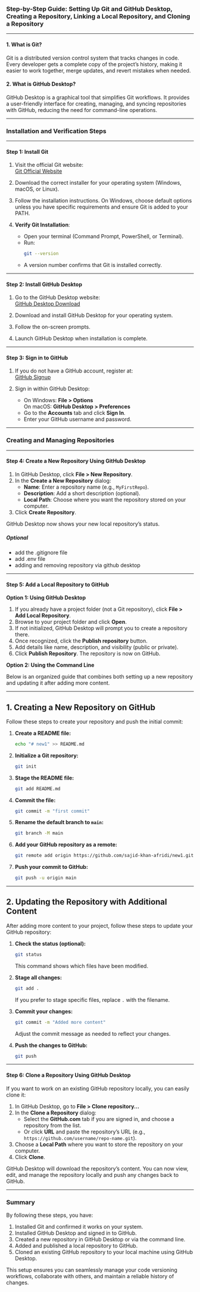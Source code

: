 ### Step-by-Step Guide: Setting Up Git and GitHub Desktop, Creating a Repository, Linking a Local Repository, and Cloning a Repository

---

#### 1. **What is Git?**

Git is a distributed version control system that tracks changes in code. Every developer gets a complete copy of the project’s history, making it easier to work together, merge updates, and revert mistakes when needed.

#### 2. **What is GitHub Desktop?**

GitHub Desktop is a graphical tool that simplifies Git workflows. It provides a user-friendly interface for creating, managing, and syncing repositories with GitHub, reducing the need for command-line operations.

---

### Installation and Verification Steps

---

#### **Step 1: Install Git**

1. Visit the official Git website:  
   [Git Official Website](https://git-scm.com/)
2. Download the correct installer for your operating system (Windows, macOS, or Linux).

3. Follow the installation instructions. On Windows, choose default options unless you have specific requirements and ensure Git is added to your PATH.

4. **Verify Git Installation**:
   - Open your terminal (Command Prompt, PowerShell, or Terminal).
   - Run:
     ```bash
     git --version
     ```
   - A version number confirms that Git is installed correctly.

---

#### **Step 2: Install GitHub Desktop**

1. Go to the GitHub Desktop website:  
   [GitHub Desktop Download](https://desktop.github.com/)

2. Download and install GitHub Desktop for your operating system.

3. Follow the on-screen prompts.

4. Launch GitHub Desktop when installation is complete.

---

#### **Step 3: Sign in to GitHub**

1. If you do not have a GitHub account, register at:  
   [GitHub Signup](https://github.com/)

2. Sign in within GitHub Desktop:
   - On Windows: **File > Options**  
     On macOS: **GitHub Desktop > Preferences**
   - Go to the **Accounts** tab and click **Sign In**.
   - Enter your GitHub username and password.

---

### Creating and Managing Repositories

---

#### **Step 4: Create a New Repository Using GitHub Desktop**

1. In GitHub Desktop, click **File > New Repository**.
2. In the **Create a New Repository** dialog:
   - **Name**: Enter a repository name (e.g., `MyFirstRepo`).
   - **Description**: Add a short description (optional).
   - **Local Path**: Choose where you want the repository stored on your computer.
3. Click **Create Repository**.

GitHub Desktop now shows your new local repository’s status.

##### _Optional_

- add the .gitignore file
- add .env file
- adding and removing repository via github desktop

---

#### **Step 5: Add a Local Repository to GitHub**

**Option 1: Using GitHub Desktop**

1. If you already have a project folder (not a Git repository), click **File > Add Local Repository**.
2. Browse to your project folder and click **Open**.
3. If not initialized, GitHub Desktop will prompt you to create a repository there.
4. Once recognized, click the **Publish repository** button.
5. Add details like name, description, and visibility (public or private).
6. Click **Publish Repository**. The repository is now on GitHub.

**Option 2: Using the Command Line**


Below is an organized guide that combines both setting up a new repository and updating it after adding more content.

---

## 1. Creating a New Repository on GitHub

Follow these steps to create your repository and push the initial commit:

1. **Create a README file:**

   ```bash
   echo "# new1" >> README.md
   ```

2. **Initialize a Git repository:**

   ```bash
   git init
   ```

3. **Stage the README file:**

   ```bash
   git add README.md
   ```

4. **Commit the file:**

   ```bash
   git commit -m "first commit"
   ```

5. **Rename the default branch to `main`:**

   ```bash
   git branch -M main
   ```

6. **Add your GitHub repository as a remote:**

   ```bash
   git remote add origin https://github.com/sajid-khan-afridi/new1.git
   ```

7. **Push your commit to GitHub:**

   ```bash
   git push -u origin main
   ```

---

## 2. Updating the Repository with Additional Content

After adding more content to your project, follow these steps to update your GitHub repository:

1. **Check the status (optional):**

   ```bash
   git status
   ```

   This command shows which files have been modified.

2. **Stage all changes:**

   ```bash
   git add .
   ```

   If you prefer to stage specific files, replace `.` with the filename.

3. **Commit your changes:**

   ```bash
   git commit -m "Added more content"
   ```

   Adjust the commit message as needed to reflect your changes.

4. **Push the changes to GitHub:**

   ```bash
   git push
   ```



---

#### **Step 6: Clone a Repository Using GitHub Desktop**

If you want to work on an existing GitHub repository locally, you can easily clone it:

1. In GitHub Desktop, go to **File > Clone repository...**
2. In the **Clone a Repository** dialog:
   - Select the **GitHub.com** tab if you are signed in, and choose a repository from the list.
   - Or click **URL** and paste the repository’s URL (e.g., `https://github.com/username/repo-name.git`).
3. Choose a **Local Path** where you want to store the repository on your computer.
4. Click **Clone**.

GitHub Desktop will download the repository’s content. You can now view, edit, and manage the repository locally and push any changes back to GitHub.

---

### Summary

By following these steps, you have:

1. Installed Git and confirmed it works on your system.
2. Installed GitHub Desktop and signed in to GitHub.
3. Created a new repository in GitHub Desktop or via the command line.
4. Added and published a local repository to GitHub.
5. Cloned an existing GitHub repository to your local machine using GitHub Desktop.

This setup ensures you can seamlessly manage your code versioning workflows, collaborate with others, and maintain a reliable history of changes.

